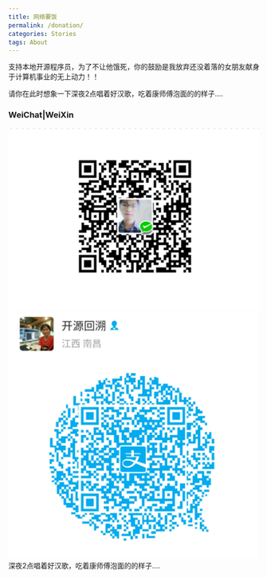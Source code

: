 ```yaml
---
title: 网络要饭
permalink: /donation/
categories: Stories
tags: About
---
```


支持本地开源程序员，为了不让他饿死，你的鼓励是我放弃还没着落的女朋友献身于计算机事业的无上动力！！

请你在此时想象一下深夜2点唱着好汉歌，吃着康师傅泡面的的样子....



### WeiChat|WeiXin

<img src="/images/donate/Screenshot_20160723-093253.png" alt="">
<img src="/images/donate/Screenshot_20160723-093223.png" alt="">
<figcaption>深夜2点唱着好汉歌，吃着康师傅泡面的的样子....</figcaption>


